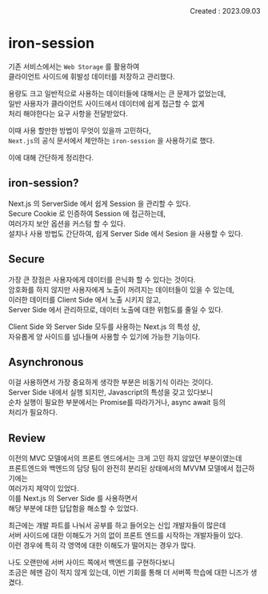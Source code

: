 <div align="right">Created : 2023.09.03</div>

# **iron-session**

기존 서비스에서는 `Web Storage` 를 활용하여 <br>
클라이언트 사이드에 휘발성 데이터를 저장하고 관리했다. <br>

용량도 크고 일반적으로 사용하는 데이터들에 대해서는 큰 문제가 없었는데, <br>
일반 사용자가 클라이언트 사이드에서 데이터에 쉽게 접근할 수 없게 <br>
처리 해야한다는 요구 사항을 전달받았다. <br>

이때 사용 할만한 방법이 무엇이 있을까 고민하다, <br>
`Next.js`의 공식 문서에서 제안하는 `iron-session` 을 사용하기로 했다. <br>

이에 대해 간단하게 정리한다.

## **iron-session?**

Next.js 의 ServerSide 에서 쉽게 Session 을 관리할 수 있다. <br>
Secure Cookie 로 인증하여 Session 에 접근하는데, <br> 
여러가지 보안 옵션을 커스텀 할 수 있다. <br>
설치나 사용 방법도 간단하여, 쉽게 Server Side 에서 Sesion 을 사용할 수 있다.

## **Secure**

가장 큰 장점은 사용자에게 데이터를 은닉화 할 수 있다는 것이다. <br>
암호화를 하지 않지만 사용자에게 노출이 꺼려지는 데이터들이 있을 수 있는데, <br>
이러한 데이터를 Client Side 에서 노출 시키지 않고, <br>
Server Side 에서 관리하므로, 데이터 노출에 대한 위험도를 줄일 수 있다. <br>

Client Side 와 Server Side 모두를 사용하는 Next.js 의 특성 상, <br>
자유롭게 양 사이드를 넘나들며 사용할 수 있기에 가능한 기능이다.

## **Asynchronous**

이걸 사용하면서 가장 중요하게 생각한 부분은 비동기식 이라는 것이다. <br>
Server Side 내에서 실행 되지만, Javascript의 특성을 갖고 있다보니 <br>
순차 실행이 필요한 부분에서는 Promise를 따라가거나, async await 등의 <br>
처리가 필요하다.

## **Review**

이전의 MVC 모델에서의 프론트 엔드에서는 크게 고민 하지 않았던 부분이였는데 <br>
프론트엔드와 백엔드의 담당 팀이 완전히 분리된 상태에서의 MVVM 모델에서 접근하기에는 <br>
여러가지 제약이 있었다. <br>
이를 Next.js 의 Server Side 를 사용하면서 <br> 
해당 부분에 대한 답답함을 해소할 수 있었다. <br>

최근에는 개발 파트를 나눠서 공부를 하고 들어오는 신입 개발자들이 많은데 <br>
서버 사이드에 대한 이해도가 거의 없이 프론트 엔드를 시작하는 개발자들이 있다. <br>
이런 경우에 특히 각 영역에 대한 이해도가 떨어지는 경우가 많다. <br>

나도 오랜만에 서버 사이드 쪽에서 백엔드를 구현하다보니 <br>
조금은 헤맨 감이 적지 않게 있는데, 이번 기회를 통해 더 서버쪽 학습에 대한 니즈가 생겼다. <br><br>
